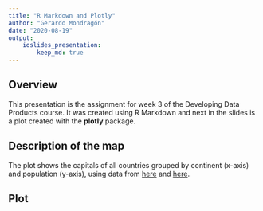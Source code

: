 ```yaml
---
title: "R Markdown and Plotly"
author: "Gerardo Mondragón"
date: "2020-08-19"
output: 
    ioslides_presentation:
        keep_md: true
---
```




## Overview

This presentation is the assignment for week 3 of the Developing Data Products course. It was created using R Markdown and next in the slides is a plot created with the **plotly** package.

## Description of the map

The plot shows the capitals of all countries grouped by continent (x-axis) and population (y-axis), using data from [here](https://en.wikipedia.org/wiki/List_of_national_capitals_by_population) and [here](http://techslides.com/list-of-countries-and-capitals).





## Plot

<!--html_preserve--><div id="htmlwidget-438ae139060a2f36a8a1" style="width:720px;height:432px;" class="plotly html-widget"></div>
<script type="application/json" data-for="htmlwidget-438ae139060a2f36a8a1">{"x":{"visdat":{"21d86cc52966":["function () ","plotlyVisDat"]},"cur_data":"21d86cc52966","attrs":{"21d86cc52966":{"x":{},"y":{},"mode":"markers","color":{},"alpha_stroke":1,"sizes":[10,100],"spans":[1,20],"type":"scatter"}},"layout":{"margin":{"b":40,"l":60,"t":25,"r":10},"xaxis":{"domain":[0,1],"automargin":true,"title":"Country","showticklabels":false,"type":"category","categoryorder":"array","categoryarray":["Afghanistan","Aland Islands","Albania","Algeria","American Samoa","Andorra","Angola","Anguilla","Antigua and Barbuda","Argentina","Armenia","Aruba","Australia","Austria","Azerbaijan","Bahamas","Bahrain","Bangladesh","Barbados","Belarus","Belgium","Belize","Benin","Bermuda","Bhutan","Bolivia","Bosnia and Herzegovina","Botswana","Brazil","British Virgin Islands","Brunei Darussalam","Bulgaria","Burkina Faso","Burundi","Cambodia","Cameroon","Canada","Cape Verde","Cayman Islands","Central African Republic","Chad","Chile","China","Christmas Island","Cocos Islands","Colombia","Comoros","Cook Islands","Costa Rica","Cote d'Ivoire","Croatia","Cuba","Curaçao","Cyprus","Czech Republic","Democratic Republic of the Congo","Denmark","Djibouti","Dominica","Dominican Republic","Ecuador","Egypt","El Salvador","Equatorial Guinea","Eritrea","Estonia","Ethiopia","Falkland Islands","Faroe Islands","Federated States of Micronesia","Fiji","Finland","France","French Polynesia","Gabon","Georgia","Germany","Ghana","Gibraltar","Greece","Greenland","Grenada","Guam","Guatemala","Guernsey","Guinea","Guinea-Bissau","Guyana","Haiti","Honduras","Hong Kong","Hungary","Iceland","India","Indonesia","Iran","Iraq","Ireland","Isle of Man","Israel","Italy","Jamaica","Japan","Jersey","Jordan","Kazakhstan","Kenya","Kiribati","Kosovo","Kuwait","Kyrgyzstan","Laos","Latvia","Lebanon","Lesotho","Liberia","Libya","Liechtenstein","Lithuania","Luxembourg","Macau","Macedonia","Madagascar","Malawi","Malaysia","Maldives","Mali","Malta","Marshall Islands","Mauritania","Mauritius","Mexico","Moldova","Monaco","Mongolia","Montenegro","Montserrat","Morocco","Mozambique","Myanmar","Namibia","Nauru","Nepal","Netherlands","New Caledonia","New Zealand","Nicaragua","Niger","Nigeria","Niue","Norfolk Island","North Korea","Northern Mariana Islands","Norway","Oman","Pakistan","Palau","Panama","Papua New Guinea","Paraguay","Peru","Philippines","Pitcairn Islands","Poland","Portugal","Puerto Rico","Qatar","Republic of Congo","Romania","Russia","Rwanda","Saint Barthelemy","Saint Helena","Saint Kitts and Nevis","Saint Lucia","Saint Martin","Saint Pierre and Miquelon","Saint Vincent and the Grenadines","Samoa","San Marino","Sao Tome and Principe","Saudi Arabia","Senegal","Serbia","Seychelles","Sierra Leone","Singapore","Sint Maarten","Slovakia","Slovenia","Solomon Islands","Somalia","South Africa","South Georgia and South Sandwich Islands","South Korea","South Sudan","Spain","Sri Lanka","Sudan","Suriname","Svalbard","Swaziland","Sweden","Switzerland","Syria","Taiwan","Tajikistan","Tanzania","Thailand","The Gambia","Timor-Leste","Togo","Tokelau","Tonga","Trinidad and Tobago","Tunisia","Turkey","Turkmenistan","Turks and Caicos Islands","Tuvalu","Uganda","Ukraine","United Arab Emirates","United Kingdom","United States","Uruguay","US Minor Outlying Islands","US Virgin Islands","Uzbekistan","Vanuatu","Vatican City","Venezuela","Vietnam","Wallis and Futuna","Yemen","Zambia","Zimbabwe"]},"legend":{"orientation":"h","title":{"text":"<b> Continent <\/b>"}},"yaxis":{"domain":[0,1],"automargin":true,"title":"Population"},"hovermode":"closest","showlegend":true},"source":"A","config":{"showSendToCloud":false},"data":[{"x":["Nigeria","Ghana","Ethiopia","Algeria","Madagascar","Eritrea","Mali","Central African Republic","The Gambia","Guinea-Bissau","Republic of Congo","Egypt","Guinea","Senegal","Djibouti","Tanzania","Sierra Leone","Botswana","Burundi","Zimbabwe","Saint Helena","South Sudan","Uganda","Sudan","Rwanda","Democratic Republic of the Congo","Gabon","Malawi","Togo","Angola","Zambia","Equatorial Guinea","Mozambique","Lesotho","Swaziland","Somalia","Liberia","Comoros","Chad","Kenya","Niger","Mauritania","Burkina Faso","Mauritius","Benin","Cape Verde","South Africa","Morocco","Sao Tome and Principe","Libya","Tunisia","Seychelles","Namibia","Cote d'Ivoire","Cameroon"],"y":[778567,1640507,3040740,3415811,1613375,694000,1289626,731548,34828,452640,1827000,9500000,1399981,1030594,475332,411000,1070200,225656,135467,1487028,714,372410,1659600,1840661,718414,12691000,556425,902388,824738,2453779,1331254,100677,1076689,267652,81594,1097133,1010970,60200,751288,3138369,794814,719167,1005231,147251,223552,125464,2345908,1789635,56166,1184045,767629,29298,252721,454929,2765568],"mode":"markers","type":"scatter","name":"Africa","marker":{"color":"rgba(102,194,165,1)","line":{"color":"rgba(102,194,165,1)"}},"textfont":{"color":"rgba(102,194,165,1)"},"error_y":{"color":"rgba(102,194,165,1)"},"error_x":{"color":"rgba(102,194,165,1)"},"line":{"color":"rgba(102,194,165,1)"},"xaxis":"x","yaxis":"y","frame":null},{"x":["South Georgia and South Sandwich Islands"],"y":[22],"mode":"markers","type":"scatter","name":"Antarctica","marker":{"color":"rgba(252,141,98,1)","line":{"color":"rgba(252,141,98,1)"}},"textfont":{"color":"rgba(252,141,98,1)"},"error_y":{"color":"rgba(252,141,98,1)"},"error_x":{"color":"rgba(252,141,98,1)"},"line":{"color":"rgba(252,141,98,1)"},"xaxis":"x","yaxis":"y","frame":null},{"x":["United Arab Emirates","Jordan","Turkmenistan","Iraq","Brunei Darussalam","Thailand","China","Lebanon","Kyrgyzstan","Sri Lanka","Syria","Bangladesh","Timor-Leste","Qatar","Tajikistan","Vietnam","Hong Kong","Pakistan","Indonesia","Israel","Afghanistan","Nepal","Malaysia","Kuwait","Macau","Maldives","Bahrain","Philippines","Oman","Myanmar","India","Kazakhstan","Cambodia","North Korea","Saudi Arabia","Yemen","South Korea","Singapore","Taiwan","Uzbekistan","Iran","Bhutan","Japan","Mongolia","Laos"],"y":[585097,2600603,763537,6719500,28135,8305218,21542000,1574387,843240,753000,3500000,8906039,59069,1450000,582496,7781631,7482500,2001579,10075310,927000,3140853,1003285,1381830,1171880,520400,103693,140616,1780148,797000,925000,14200004,1029556,2011725,3144005,7676654,1431649,9838892,5638700,2668572,2207850,8693706,101259,13929286,907802,287579],"mode":"markers","type":"scatter","name":"Asia","marker":{"color":"rgba(141,160,203,1)","line":{"color":"rgba(141,160,203,1)"}},"textfont":{"color":"rgba(141,160,203,1)"},"error_y":{"color":"rgba(141,160,203,1)"},"error_x":{"color":"rgba(141,160,203,1)"},"line":{"color":"rgba(141,160,203,1)"},"xaxis":"x","yaxis":"y","frame":null},{"x":["Pitcairn Islands","Niue","Samoa","Tokelau","Cook Islands","Australia","Christmas Island","Tuvalu","Guam","Solomon Islands","Norfolk Island","Norfolk Island","Marshall Islands","Wallis and Futuna","Palau","New Caledonia","Tonga","American Samoa","Federated States of Micronesia","French Polynesia","Papua New Guinea","Vanuatu","Northern Mariana Islands","Fiji","Kiribati","US Minor Outlying Islands","New Zealand","Cocos Islands","Nauru"],"y":[56,616,39813,524,5445,410301,1493,4492,1100,59288,97,701063,25400,1191,271,89207,22400,52000,9900,26200,299396,38000,62392,84410,30000,658893,215400,120,1100],"mode":"markers","type":"scatter","name":"Australia","marker":{"color":"rgba(231,138,195,1)","line":{"color":"rgba(231,138,195,1)"}},"textfont":{"color":"rgba(231,138,195,1)"},"error_y":{"color":"rgba(231,138,195,1)"},"error_x":{"color":"rgba(231,138,195,1)"},"line":{"color":"rgba(231,138,195,1)"},"xaxis":"x","yaxis":"y","frame":null},{"x":["Netherlands","Andorra","Turkey","Greece","Azerbaijan","Serbia","Germany","Switzerland","Slovakia","Belgium","Romania","Hungary","Moldova","Denmark","Isle of Man","Ireland","Gibraltar","Finland","Ukraine","Portugal","Slovenia","United Kingdom","Svalbard","Luxembourg","Spain","Aland Islands","Belarus","Monaco","Russia","Cyprus","Cyprus","Norway","France","Montenegro","Czech Republic","Kosovo","Iceland","Latvia","Italy","Jersey","San Marino","Bosnia and Herzegovina","Macedonia","Bulgaria","Guernsey","Sweden","Estonia","Georgia","Albania","Faroe Islands","Liechtenstein","Malta","Vatican City","Austria","Lithuania","Poland","Armenia","Croatia"],"y":[855965,22884,5445026,664046,2204200,1154589,3748148,121631,424207,148873,1942254,1729040,794800,794128,26600,1173179,29286,635591,2847200,564657,280140,8908081,2075,119214,3233527,11296,1702061,35986,12506468,270000,270000,645701,2241346,141854,1241664,198214,115000,713016,2873104,28380,4493,395133,521000,1277000,16701,962154,440206,1044993,763634,18573,5248,6444,826,1749673,556723,1711324,1080487,804200],"mode":"markers","type":"scatter","name":"Europe","marker":{"color":"rgba(166,216,84,1)","line":{"color":"rgba(166,216,84,1)"}},"textfont":{"color":"rgba(166,216,84,1)"},"error_y":{"color":"rgba(166,216,84,1)"},"error_x":{"color":"rgba(166,216,84,1)"},"line":{"color":"rgba(166,216,84,1)"},"xaxis":"x","yaxis":"y","frame":null},{"x":["Saint Kitts and Nevis","Belize","Montserrat","Barbados","Saint Lucia","US Virgin Islands","Turks and Caicos Islands","Cayman Islands","Guatemala","Saint Barthelemy","Bermuda","Cuba","Jamaica","Jamaica","Saint Vincent and the Grenadines","Nicaragua","Saint Martin","Mexico","Bahamas","Greenland","Aruba","Canada","Panama","Sint Maarten","Haiti","Trinidad and Tobago","British Virgin Islands","Dominica","Saint Pierre and Miquelon","Grenada","Antigua and Barbuda","Costa Rica","Puerto Rico","El Salvador","Dominican Republic","Honduras","Anguilla","United States","Curaçao"],"y":[13043,16451,391,110000,70000,10817,3700,26798,2450212,6000,854,2135498,97,701063,40020,926883,5700,8918653,248948,15469,29998,934243,813097,1338,1235227,50479,9400,14847,5509,7500,22679,328195,421356,521366,1111838,735982,1169,658893,49885],"mode":"markers","type":"scatter","name":"North America","marker":{"color":"rgba(255,217,47,1)","line":{"color":"rgba(255,217,47,1)"}},"textfont":{"color":"rgba(255,217,47,1)"},"error_y":{"color":"rgba(255,217,47,1)"},"error_x":{"color":"rgba(255,217,47,1)"},"line":{"color":"rgba(255,217,47,1)"},"xaxis":"x","yaxis":"y","frame":null},{"x":["Paraguay","Colombia","Brazil","Argentina","Venezuela","Guyana","Bolivia","Peru","Uruguay","Suriname","Ecuador","Chile","Falkland Islands"],"y":[520722,7181469,2648532,2891082,1838939,134599,816004,8852000,1369797,254147,1504991,6310000,2115],"mode":"markers","type":"scatter","name":"South America","marker":{"color":"rgba(229,196,148,1)","line":{"color":"rgba(229,196,148,1)"}},"textfont":{"color":"rgba(229,196,148,1)"},"error_y":{"color":"rgba(229,196,148,1)"},"error_x":{"color":"rgba(229,196,148,1)"},"line":{"color":"rgba(229,196,148,1)"},"xaxis":"x","yaxis":"y","frame":null}],"highlight":{"on":"plotly_click","persistent":false,"dynamic":false,"selectize":false,"opacityDim":0.2,"selected":{"opacity":1},"debounce":0},"shinyEvents":["plotly_hover","plotly_click","plotly_selected","plotly_relayout","plotly_brushed","plotly_brushing","plotly_clickannotation","plotly_doubleclick","plotly_deselect","plotly_afterplot","plotly_sunburstclick"],"base_url":"https://plot.ly"},"evals":[],"jsHooks":[]}</script><!--/html_preserve-->
